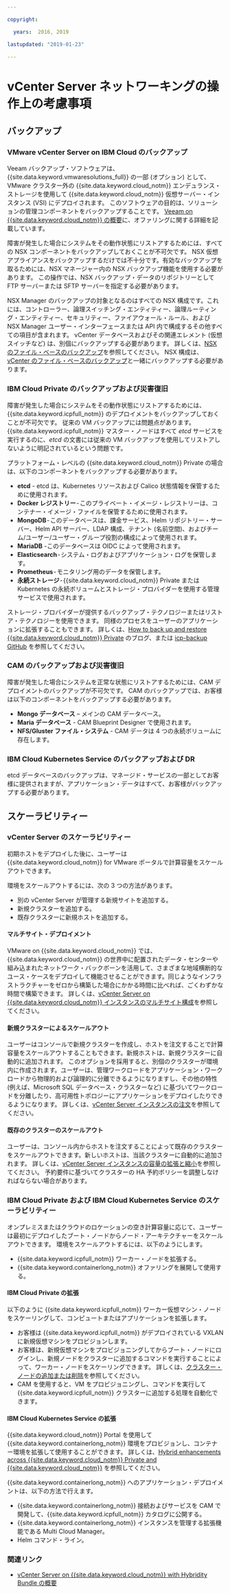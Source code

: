 ```yaml
---

copyright:

  years:  2016, 2019

lastupdated: "2019-01-23"

---
```


# vCenter Server ネットワーキングの操作上の考慮事項

## バックアップ

### VMware vCenter Server on IBM Cloud のバックアップ

Veeam バックアップ・ソフトウェアは、{{site.data.keyword.vmwaresolutions_full}} の一部 (オプション) として、VMware クラスター外の {{site.data.keyword.cloud_notm}} エンデュランス・ストレージを使用して {{site.data.keyword.cloud_notm}} 仮想サーバー・インスタンス (VSI) にデプロイされます。 このソフトウェアの目的は、ソリューションの管理コンポーネントをバックアップすることです。 [Veeam on {{site.data.keyword.cloud_notm}} の概要](/docs/services/vmwaresolutions/services/veeam_considerations.html)に、オファリングに関する詳細を記載しています。

障害が発生した場合にシステムをその動作状態にリストアするためには、すべての NSX コンポーネントをバックアップしておくことが不可欠です。 NSX 仮想アプライアンスをバックアップするだけでは不十分です。有効なバックアップを取るためには、NSX マネージャー内の NSX バックアップ機能を使用する必要があります。 この操作では、NSX バックアップ・データのリポジトリーとして FTP サーバーまたは SFTP サーバーを指定する必要があります。

NSX Manager のバックアップの対象となるのはすべての NSX 構成です。これには、コントローラー、論理スイッチング・エンティティー、論理ルーティング・エンティティー、セキュリティー、ファイアウォール・ルール、および NSX Manager ユーザー・インターフェースまたは API 内で構成するその他すべての項目が含まれます。 vCenter データベースおよびその関連エレメント (仮想スイッチなど) は、別個にバックアップする必要があります。 詳しくは、[NSX のファイル・ベースのバックアップ](/docs/services/vmwaresolutions/archiref/solution/solution_backingup.html#nsx-file-based-backup)を参照してください。 NSX 構成は、[vCenter のファイル・ベースのバックアップ](/docs/services/vmwaresolutions/archiref/solution/solution_backingup.html#vcenter-file-based-backup)と一緒にバックアップする必要があります。

### IBM Cloud Private のバックアップおよび災害復旧

障害が発生した場合にシステムをその動作状態にリストアするためには、{{site.data.keyword.icpfull_notm}} のデプロイメントをバックアップしておくことが不可欠です。 従来の VM バックアップには問題点があります。{{site.data.keyword.icpfull_notm}} マスター・ノードはすべて *etcd* サービスを実行するのに、*etcd* の文書には従来の VM バックアップを使用してリストアしないように明記されているという問題です。

プラットフォーム・レベルの {{site.data.keyword.cloud_notm}} Private の場合は、以下のコンポーネントをバックアップする必要があります。
- **etcd** - etcd は、Kubernetes リソースおよび Calico 状態情報を保管するために使用されます。
- **Docker レジストリー** - このプライベート・イメージ・レジストリーは、コンテナー・イメージ・ファイルを保管するために使用されます。
- **MongoDB** - このデータベースは、課金サービス、Helm リポジトリー・サーバー、Helm API サーバー、LDAP 構成、テナント (名前空間)、およびチーム/ユーザー/ユーザー・グループ役割の構成によって使用されます。
- **MariaDB** -このデータベースは OIDC によって使用されます。
-	**Elasticsearch** - システム・ログおよびアプリケーション・ログを保管します。
-	**Prometheus** - モニタリング用のデータを保管します。
-	**永続ストレージ** - {{site.data.keyword.cloud_notm}} Private または Kubernetes の永続ボリュームとストレージ・プロバイダーを使用する管理サービスで使用されます。

ストレージ・プロバイダーが提供するバックアップ・テクノロジーまたはリストア・テクノロジーを使用できます。 同様のプロセスをユーザーのアプリケーションに拡張することもできます。 詳しくは、[How to back up and restore {{site.data.keyword.cloud_notm}} Private](https://medium.com/ibm-cloud/how-to-backup-and-restore-ibm-cloud-private-part-1-b6300dc1d7d8) のブログ、または [icp-backup GitHub](https://github.com/ibm-cloud-architecture/icp-backup/) を参照してください。

### CAM のバックアップおよび災害復旧

障害が発生した場合にシステムを正常な状態にリストアするためには、CAM デプロイメントのバックアップが不可欠です。 CAM のバックアップでは、お客様は以下のコンポーネントをバックアップする必要があります。
-	**Mongo データベース** – メインの CAM データベース。
-	**Maria データベース** - CAM Blueprint Designer で使用されます。
-	**NFS/Gluster ファイル・システム** - CAM データは 4 つの永続ボリュームに存在します。

### IBM Cloud Kubernetes Service のバックアップおよび DR

etcd データベースのバックアップは、マネージド・サービスの一部としてお客様に提供されますが、アプリケーション・データはすべて、お客様がバックアップする必要があります。

## スケーラビリティー

### vCenter Server のスケーラビリティー

初期ホストをデプロイした後に、ユーザーは {{site.data.keyword.cloud_notm}} for VMware ポータルで計算容量をスケールアウトできます。

環境をスケールアウトするには、次の 3 つの方法があります。
-	別の vCenter Server が管理する新規サイトを追加する。
-	新規クラスターを追加する。
-	既存クラスターに新規ホストを追加する。

#### マルチサイト・デプロイメント

VMware on {{site.data.keyword.cloud_notm}} では、{{site.data.keyword.cloud_notm}} の世界中に配置されたデータ・センターや組み込まれたネットワーク・バックボーンを活用して、さまざまな地域横断的なユース・ケースをデプロイして機能させることができます。同じようなインフラストラクチャーをゼロから構築した場合にかかる時間に比べれば、ごくわずかな時間で構築できます。 詳しくは、[vCenter Server on {{site.data.keyword.cloud_notm}} インスタンスのマルチサイト構成](/docs/services/vmwaresolutions/vcenter/vc_multisite.html)を参照してください。

#### 新規クラスターによるスケールアウト

ユーザーはコンソールで新規クラスターを作成し、ホストを注文することで計算容量をスケールアウトすることもできます。新規ホストは、新規クラスターに自動的に追加されます。 このオプションを採用すると、別個のクラスターが環境内に作成されます。ユーザーは、管理ワークロードをアプリケーション・ワークロードから物理的および論理的に分離できるようになりますし、その他の特性 (例えば、Microsoft SQL データベース・クラスターなど) に基づいてワークロードを分離したり、高可用性トポロジーにアプリケーションをデプロイしたりできるようになります。 詳しくは、[vCenter Server インスタンスの注文](/docs/services/vmwaresolutions/vcenter/vc_orderinginstance.html)を参照してください。

#### 既存のクラスターのスケールアウト

ユーザーは、コンソール内からホストを注文することによって既存のクラスターをスケールアウトできます。新しいホストは、当該クラスターに自動的に追加されます。 詳しくは、[vCenter Server インスタンスの容量の拡張と縮小](/docs/services/vmwaresolutions/vcenter/vc_addingremovingservers.html)を参照してください。 予約要件に基づいてクラスターの HA 予約ポリシーを調整しなければならない場合があります。

### IBM Cloud Private および IBM Cloud Kubernetes Service のスケーラビリティー

オンプレミスまたはクラウドのロケーションの空き計算容量に応じて、ユーザーは最初にデプロイしたブート・ノードからノード・アーキテクチャーをスケールアウトできます。 環境をスケールアウトするには、以下のようにします。
-	{{site.data.keyword.icpfull_notm}} ワーカー・ノードを拡張する。
-	{{site.data.keyword.containerlong_notm}} オファリングを展開して使用する。

#### IBM Cloud Private の拡張

以下のように {{site.data.keyword.icpfull_notm}} ワーカー仮想マシン・ノードをスケーリングして、コンピュートまたはアプリケーションを拡張します。
- お客様は {{site.data.keyword.icpfull_notm}} がデプロイされている VXLAN に新規仮想マシンをプロビジョンします。
- お客様は、新規仮想マシンをプロビジョニングしてからブート・ノードにログインし、新規ノードをクラスターに追加するコマンドを実行することによって、ワーカー・ノードをスケーリングできます。 詳しくは、[クラスター・ノードの追加または削除](https://www.ibm.com/support/knowledgecenter/en/SSBS6K_2.1.0.3/installing/modify_cluster.html)を参照してください。
- CAM を使用すると、VM をプロビジョニングし、コマンドを実行して {{site.data.keyword.icpfull_notm}} クラスターに追加する処理を自動化できます。

#### IBM Cloud Kubernetes Service の拡張

{{site.data.keyword.cloud_notm}} Portal を使用して {{site.data.keyword.containerlong_notm}} 環境をプロビジョンし、コンテナー環境を拡張して使用することができます。 詳しくは、[Hybrid enhancements across {{site.data.keyword.cloud_notm}} Private and {{site.data.keyword.cloud_notm}}](https://www.ibm.com/developerworks/community/blogs/5092bd93-e659-4f89-8de2-a7ac980487f0/entry/Hybrid_Enhancements_Across_IBM_Cloud_Private_and_IBM_Public_Cloud?lang=en_us) を参照してください。

{{site.data.keyword.containerlong_notm}} へのアプリケーション・デプロイメントは、以下の方法で行えます。
-	{{site.data.keyword.containerlong_notm}} 接続およびサービスを CAM で開発して、{{site.data.keyword.icpfull_notm}} カタログに公開する。
-	{{site.data.keyword.containerlong_notm}} インスタンスを管理する拡張機能である Multi Cloud Manager。
-	Helm コマンド・ライン。

### 関連リンク

* [vCenter Server on {{site.data.keyword.cloud_notm}} with Hybridity Bundle の概要](/docs/services/vmwaresolutions/archiref/vcs/vcs-hybridity-intro.html)
